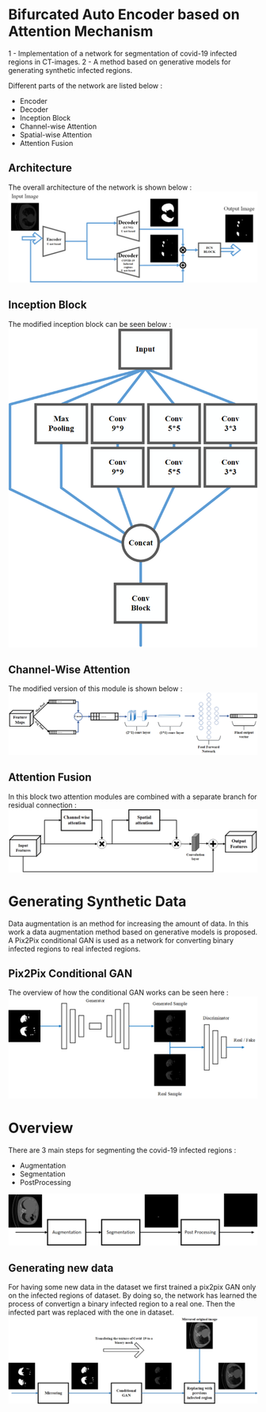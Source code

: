 # Bifurcated Auto Encoder based on Attention Mechanism
1 - Implementation of a network for segmentation of covid-19 infected regions in CT-images. 
2 - A method based on generative models for generating synthetic infected regions.

Different parts of the network are listed below :
- Encoder
- Decoder
- Inception Block
- Channel-wise Attention 
- Spatial-wise Attention
- Attention Fusion

## Architecture
The overall architecture of the network is shown below :
![Alt text](https://github.com/alizindari/Bifurcated-Auto-Encoder/blob/main/images/network.png "Architecture")

## Inception Block
The modified inception block can be seen below : 
![Alt text](https://github.com/alizindari/Bifurcated-Auto-Encoder/blob/main/images/inception.png "Inception Block")

## Channel-Wise Attention
The modified version of this module is shown below :
![Alt text](https://github.com/alizindari/Bifurcated-Auto-Encoder/blob/main/images/channel.png "Channel-Wise Attention")

## Attention Fusion
In this block two attention modules are combined with a separate branch for residual connection : 
![Alt text](https://github.com/alizindari/Bifurcated-Auto-Encoder/blob/main/images/fusion.png "Attention Fusion")

# Generating Synthetic Data
Data augmentation is an method for increasing the amount of data. In this work a data augmentation method based on generative models is proposed. A Pix2Pix conditional GAN is used as a network for converting binary infected regions to real infected regions.

## Pix2Pix Conditional GAN
The overview of how the conditional GAN works can be seen here : 
![Alt text](https://github.com/alizindari/Bifurcated-Auto-Encoder/blob/main/images/gan.png "Pix2Pix")


# Overview
There are 3 main steps for segmenting the covid-19 infected regions :
- Augmentation
- Segmentation 
- PostProcessing 

![Alt text](https://github.com/alizindari/Bifurcated-Auto-Encoder/blob/main/images/overview.png "Overview")

## Generating new data
For having some new data in the dataset we first trained a pix2pix GAN only on the infected regions of dataset. By doing so, the network has learned the process of convertign a binary infected region to a real one. Then the infected part was replaced with the one in dataset.
![Alt text](https://github.com/alizindari/Bifurcated-Auto-Encoder/blob/main/images/replacing.png "Generating new data")





